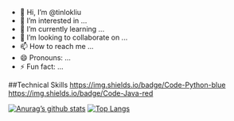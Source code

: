 - 👋 Hi, I’m @tinlokliu
- 👀 I’m interested in ...
- 🌱 I’m currently learning ...
- 💞️ I’m looking to collaborate on ...
- 📫 How to reach me ...
- 😄 Pronouns: ...
- ⚡ Fun fact: ...
  
##Technical Skills
https://img.shields.io/badge/Code-Python-blue
https://img.shields.io/badge/Code-Java-red


[![Anurag’s github stats](https://github-readme-stats.vercel.app/api?username=tinlokliu)](https://github.com/tinlokliu)
[![Top Langs](https://github-readme-stats.vercel.app/api/top-langs/?username=tinlokliu&layout=compact)](https://github.com/tinlokliu)
<!---
tinlokliu/tinlokliu is a ✨ special ✨ repository because its `README.md` (this file) appears on your GitHub profile.
You can click the Preview link to take a look at your changes.
--->
